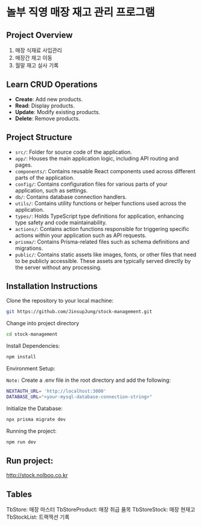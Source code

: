 # 놀부 직영 매장 재고 관리 프로그램

## Project Overview

1. 매장 식재료 사입관리
2. 매장간 재고 이동
3. 월말 재고 실사 기록

## Learn CRUD Operations

- **Create**: Add new products.
- **Read**: Display products.
- **Update**: Modify existing products.
- **Delete**: Remove products.

## Project Structure

- `src/`: Folder for source code of the application.
- `app/`: Houses the main application logic, including API routing and pages.
- `components/`: Contains reusable React components used across different parts of the application.
- `config/`: Contains configuration files for various parts of your application, such as settings.
- `db/`: Contains database connection handlers.
- `utils/`: Contains utility functions or helper functions used across the application.
- `types/`: Holds TypeScript type definitions for application, enhancing type safety and code maintainability.
- `actions/`: Contains action functions responsible for triggering specific actions within your application such as API requests.
- `prisma/`: Contains Prisma-related files such as schema definitions and migrations.
- `public/`: Contains static assets like images, fonts, or other files that need to be publicly accessible. These assets are typically served directly by the server without any processing.

## Installation Instructions

Clone the repository to your local machine:

```bash
git https://github.com/JinsupJung/stock-management.git
```

Change into project directory

```bash
cd stock-management
```

Install Dependencies:

```bash
npm install
```

Environment Setup:

`Note:` Create a .env file in the root directory and add the following:

```bash
NEXTAUTH_URL= 'http://localhost:3000'
DATABASE_URL="<your-mysql-database-connection-string>"
```

Initialize the Database:

```bash
npx prisma migrate dev
```

Running the project:

```bash
npm run dev
```

## Run project:

http://stock.nolboo.co.kr


## Tables
TbStore: 매장 마스터 
TbStoreProduct: 매장 취급 품목
TbStoreStock: 매장 현재고
TbStockList: 트랙잭션 기록
